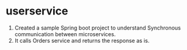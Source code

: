 # userservice

1. Created a sample Spring boot project to understand Synchronous communication between microservices.
2. It calls Orders service and returns the response as is.

